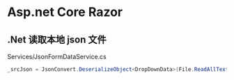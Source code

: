 # Asp.net Core Razor

## .Net 读取本地 json 文件

Services/JsonFormDataService.cs

```csharp
_srcJson = JsonConvert.DeserializeObject<DropDownData>(File.ReadAllText("data.json"));
```